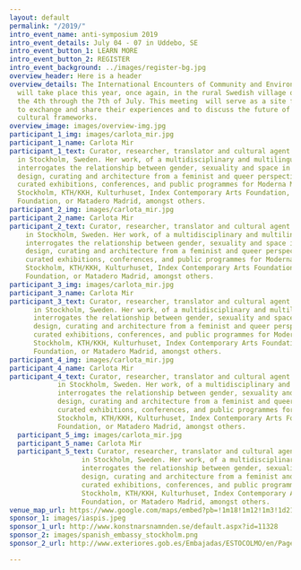 ```yaml
---
layout: default
permalink: "/2019/"
intro_event_name: anti-symposium 2019
intro_event_details: July 04 - 07 in Uddebo, SE
intro_event_button_1: LEARN MORE
intro_event_button_2: REGISTER
intro_event_background: ../images/register-bg.jpg
overview_header: Here is a header
overview_details: The International Encounters of Community and Environmental Sociology
  will take place this year, once again, in the rural Swedish village of Uddebo from
  the 4th through the 7th of July. This meeting  will serve as a site for participants
  to exchange and share their experiences and to discuss the future of independent
  cultural frameworks.
overview_image: images/overview-img.jpg
participant_1_img: images/carlota_mir.jpg
participant_1_name: Carlota Mir
participant_1_text: Curator, researcher, translator and cultural agent currently based
  in Stockholm, Sweden. Her work, of a multidisciplinary and multilingual nature,
  interrogates the relationship between gender, sexuality and space in visual culture,
  design, curating and architecture from a feminist and queer perspective. She has
  curated exhibitions, conferences, and public programmes for Moderna Museet, EUNIC
  Stockholm, KTH/KKH, Kulturhuset, Index Contemporary Arts Foundation, Global Challenges
  Foundation, or Matadero Madrid, amongst others.
participant_2_img: images/carlota_mir.jpg
participant_2_name: Carlota Mir
participant_2_text: Curator, researcher, translator and cultural agent currently based
    in Stockholm, Sweden. Her work, of a multidisciplinary and multilingual nature,
    interrogates the relationship between gender, sexuality and space in visual culture,
    design, curating and architecture from a feminist and queer perspective. She has
    curated exhibitions, conferences, and public programmes for Moderna Museet, EUNIC
    Stockholm, KTH/KKH, Kulturhuset, Index Contemporary Arts Foundation, Global Challenges
    Foundation, or Matadero Madrid, amongst others.
participant_3_img: images/carlota_mir.jpg
participant_3_name: Carlota Mir
participant_3_text: Curator, researcher, translator and cultural agent currently based
      in Stockholm, Sweden. Her work, of a multidisciplinary and multilingual nature,
      interrogates the relationship between gender, sexuality and space in visual culture,
      design, curating and architecture from a feminist and queer perspective. She has
      curated exhibitions, conferences, and public programmes for Moderna Museet, EUNIC
      Stockholm, KTH/KKH, Kulturhuset, Index Contemporary Arts Foundation, Global Challenges
      Foundation, or Matadero Madrid, amongst others.
participant_4_img: images/carlota_mir.jpg
participant_4_name: Carlota Mir
participant_4_text: Curator, researcher, translator and cultural agent currently based
            in Stockholm, Sweden. Her work, of a multidisciplinary and multilingual nature,
            interrogates the relationship between gender, sexuality and space in visual culture,
            design, curating and architecture from a feminist and queer perspective. She has
            curated exhibitions, conferences, and public programmes for Moderna Museet, EUNIC
            Stockholm, KTH/KKH, Kulturhuset, Index Contemporary Arts Foundation, Global Challenges
            Foundation, or Matadero Madrid, amongst others.
  participant_5_img: images/carlota_mir.jpg
  participant_5_name: Carlota Mir
  participant_5_text: Curator, researcher, translator and cultural agent currently based
                  in Stockholm, Sweden. Her work, of a multidisciplinary and multilingual nature,
                  interrogates the relationship between gender, sexuality and space in visual culture,
                  design, curating and architecture from a feminist and queer perspective. She has
                  curated exhibitions, conferences, and public programmes for Moderna Museet, EUNIC
                  Stockholm, KTH/KKH, Kulturhuset, Index Contemporary Arts Foundation, Global Challenges
                  Foundation, or Matadero Madrid, amongst others.
venue_map_url: https://www.google.com/maps/embed?pb=!1m18!1m12!1m3!1d2145.133829626117!2d13.258032815998122!3d57.47605658104915!2m3!1f0!2f0!3f0!3m2!1i1024!2i768!4f13.1!3m3!1m2!1s0x46506544ea0d7421%3A0x7e71fd9d71d8830a!2sUllasj%C3%B6gatan%207B%2C%20514%2092%20Uddebo!5e0!3m2!1sen!2sse!4v1579089490398!5m2!1sen!2sse
sponsor_1: images/iaspis.jpeg
sponsor_1_url: http://www.konstnarsnamnden.se/default.aspx?id=11328
sponsor_2: images/spanish_embassy_stockholm.png
sponsor_2_url: http://www.exteriores.gob.es/Embajadas/ESTOCOLMO/en/Pages/inicio.aspx

---
```

